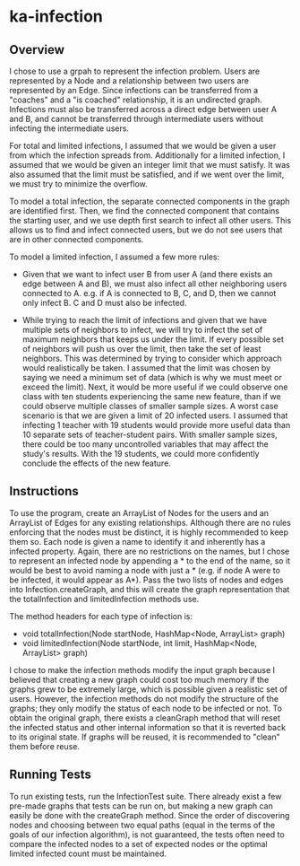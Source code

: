 # ka-infection

## Overview

I chose to use a grpah to represent the infection problem. Users are represented by a Node and a relationship between two users are represented by an Edge. Since infections can be transferred from a "coaches" and a "is coached" relationship, it is an undirected graph. Infections must also be transferred across a direct edge between user A and B, and cannot be transferred through intermediate users without infecting the intermediate users.

For total and limited infections, I assumed that we would be given a user from which the infection spreads from. Additionally for a limited infection, I assumed that we would be given an integer limit that we must satisfy. It was also assumed that the limit must be satisfied, and if we went over the limit, we must try to minimize the overflow.

To model a total infection, the separate connected components in the graph are identified first. Then, we find the connected component that contains the starting user, and we use depth first search to infect all other users. This allows us to find and infect connected users, but we do not see users that are in other connected components.

To model a limited infection, I assumed a few more rules:
- Given that we want to infect user B from user A (and there exists an edge between A and B), we must also infect all other neighboring users connected to A. e.g. if A is connected to B, C, and D, then we cannot only infect B. C and D must also be infected.

- While trying to reach the limit of infections and given that we have multiple sets of neighbors to infect, we will try to infect the set of maximum neighbors that keeps us under the limit. If every possible set of neighbors will push us over the limit, then take the set of least neighbors. This was determined by trying to consider which approach would realistically be taken. I assumed that the limit was chosen by saying we need a minimum set of data (which is why we must meet or exceed the limit). Next, it would be more useful if we could observe one class with ten students experiencing the same new feature, than if we could observe multiple classes of smaller sample sizes. A worst case scenario is that we are given a limit of 20 infected users. I assumed that infecting 1 teacher with 19 students would provide more useful data than 10 separate sets of teacher-student pairs. With smaller sample sizes, there could be too many uncontrolled variables that may affect the study's results. With the 19 students, we could more confidently conclude the effects of the new feature.

## Instructions

To use the program, create an ArrayList of Nodes for the users and an ArrayList of Edges for any existing relationships. Although there are no rules enforcing that the nodes must be distinct, it is highly recommended to keep them so. Each node is given a name to identify it and inherently has a infected property. Again, there are no restrictions on the names, but I chose to represent an infected node by appending a * to the end of the name, so it would be best to avoid naming a node with just a * (e.g. if node A were to be infected, it would appear as A*).
Pass the two lists of nodes and edges into Infection.createGraph, and this will create the graph representation that the totalInfection and limitedInfection methods use.

The method headers for each type of infection is:
- void totalInfection(Node startNode, HashMap<Node, ArrayList<Node>> graph)
- void limitedInfection(Node startNode, int limit, HashMap<Node, ArrayList<Node>> graph)

I chose to make the infection methods modify the input graph because I believed that creating a new graph could cost too much memory if the graphs grew to be extremely large, which is possible given a realistic set of users. However, the infection methods do not modify the structure of the graphs; they only modify the status of each node to be infected or not. To obtain the original graph, there exists a cleanGraph method that will reset the infected status and other internal information so that it is reverted back to its original state. If graphs will be reused, it is recommended to "clean" them before reuse.

## Running Tests
To run existing tests, run the InfectionTest suite. There already exist a few pre-made graphs that tests can be run on, but making a new graph can easily be done with the createGraph method. Since the order of discovering nodes and choosing between two equal paths (equal in the terms of the goals of our infection algorithm), is not guaranteed, the tests often need to compare the infected nodes to a set of expected nodes or the optimal limited infected count must be maintained. 

